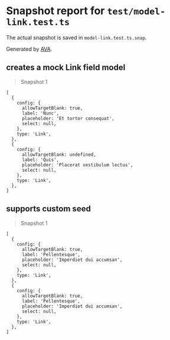 # Snapshot report for `test/model-link.test.ts`

The actual snapshot is saved in `model-link.test.ts.snap`.

Generated by [AVA](https://avajs.dev).

## creates a mock Link field model

> Snapshot 1

    [
      {
        config: {
          allowTargetBlank: true,
          label: 'Nunc',
          placeholder: 'Et tortor consequat',
          select: null,
        },
        type: 'Link',
      },
      {
        config: {
          allowTargetBlank: undefined,
          label: 'Quis',
          placeholder: 'Placerat vestibulum lectus',
          select: null,
        },
        type: 'Link',
      },
    ]

## supports custom seed

> Snapshot 1

    [
      {
        config: {
          allowTargetBlank: true,
          label: 'Pellentesque',
          placeholder: 'Imperdiet dui accumsan',
          select: null,
        },
        type: 'Link',
      },
      {
        config: {
          allowTargetBlank: true,
          label: 'Pellentesque',
          placeholder: 'Imperdiet dui accumsan',
          select: null,
        },
        type: 'Link',
      },
    ]
